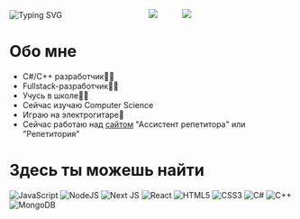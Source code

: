 <!-- ## Hi there 👋 -->

<!--
**rmd09/rmd09** is a ✨ _special_ ✨ repository because its `README.md` (this file) appears on your GitHub profile.

Here are some ideas to get you started:

- 🔭 I’m currently working on ...
- 🌱 I’m currently learning ...
- 👯 I’m looking to collaborate on ...
- 🤔 I’m looking for help with ...
- 💬 Ask me about ...
- 📫 How to reach me: ...
- 😄 Pronouns: ...
- ⚡ Fun fact: ...
-->


![Typing SVG](https://readme-typing-svg.demolab.com?font=Caveat&weight=600&size=40&duration=3000&pause=500&color=F76939&center=true&vCenter=true&random=false&width=435&height=150&lines=%D0%9F%D1%80%D0%B8%D0%B2%D0%B5%D1%82%D1%81%D1%82%D0%B2%D1%83%D1%8E%2C+%D0%B4%D1%80%D1%83%D0%B3%F0%9F%91%8B;%D0%9C%D0%B5%D0%BD%D1%8F+%D0%B7%D0%BE%D0%B2%D1%83%D1%82+%D0%9C%D0%B0%D0%BA%D1%81%D0%B8%D0%BC;%D0%A0%D0%B0%D0%B4+%D1%82%D0%B5%D0%B1%D1%8F+%D0%B2%D0%B8%D0%B4%D0%B5%D1%82%D1%8C%F0%9F%98%89)
<img src="https://media.tenor.com/TyhWL7gJwPgAAAAj/peppo-dance.gif" style="margin-left: 150px;" />
<img src="https://media.tenor.com/itjFesV8_RUAAAAj/soulja-boy-pepe.gif" style="margin-left: 40px;" />

# Обо мне

- C#/C++ разработчик👨‍💻
- Fullstack-разработчик👨‍💻
- Учусь в школе👨‍🎓
- Сейчас изучаю Computer Science
- Играю на электрогитаре🎸
- Сейчас работаю над [сайтом](https://github.com/rmd09/repetitoriya__front) "Ассистент репетитора" или "Репетитория"

# Здесь ты можешь найти

![JavaScript](https://img.shields.io/badge/javascript-%23323330.svg?style=for-the-badge&logo=javascript&logoColor=%23F7DF1E)
![NodeJS](https://img.shields.io/badge/node.js-6DA55F?style=for-the-badge&logo=node.js&logoColor=white)
![Next JS](https://img.shields.io/badge/Next-black?style=for-the-badge&logo=next.js&logoColor=white)
![React](https://img.shields.io/badge/react-%2320232a.svg?style=for-the-badge&logo=react&logoColor=%2361DAFB)
![HTML5](https://img.shields.io/badge/html5-%23E34F26.svg?style=for-the-badge&logo=html5&logoColor=white)
![CSS3](https://img.shields.io/badge/css3-%231572B6.svg?style=for-the-badge&logo=css3&logoColor=white)
![C#](https://img.shields.io/badge/c%23-%23239120.svg?style=for-the-badge&logo=csharp&logoColor=white)
![C++](https://img.shields.io/badge/c++-%2300599C.svg?style=for-the-badge&logo=c%2B%2B&logoColor=white)
![MongoDB](https://img.shields.io/badge/MongoDB-%234ea94b.svg?style=for-the-badge&logo=mongodb&logoColor=white)
